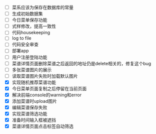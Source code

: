 - [ ] 菜系应该为保存在数据库的常量
- [ ] 生成初始数据集
- [ ] 今日菜单保存功能
- [ ] 式样修改，提高一致性
- [ ] 代码housekeeping
- [ ] log to file
- [ ] 代码安全审查
- [ ] 部署app
- [ ] 用户注册登陆功能
- [ ] 菜谱详情页面删除菜谱之后返回的地址仍是delete相关的，修复这个bug
- [ ] 多张菜谱图片的展示
- [ ] 读取菜谱图片失败时加载默认图片
- [x] 实现随机推荐菜谱功能
- [x] 今日菜单页面复制之后停留在当前页面
- [x] 解决前端console的warning和error
- [x] 添加菜谱时upload图片
- [x] 编辑菜谱保存失败
- [x] 实现菜谱筛选功能
- [x] 准备时间输入框被遮挡
- [x] 菜谱详情页面点击标签自动筛选